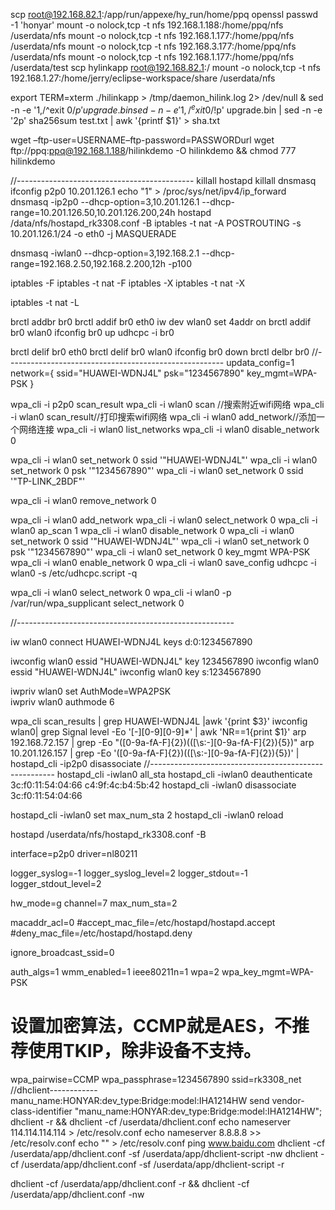 scp root@192.168.82.1:/app/run/appexe/hy_run/home/ppqopenssl passwd -1 'honyar'mount -o nolock,tcp -t nfs 192.168.1.188:/home/ppq/nfs /userdata/nfsmount -o nolock,tcp -t nfs 192.168.1.177:/home/ppq/nfs /userdata/nfsmount -o nolock,tcp -t nfs 192.168.3.177:/home/ppq/nfs /userdata/nfsmount -o nolock,tcp -t nfs 192.168.1.177:/home/ppq/nfs /userdata/testscp hylinkapp root@192.168.82.1:/mount -o nolock,tcp -t nfs 192.168.1.27:/home/jerry/eclipse-workspace/share /userdata/nfsexport TERM=xterm./hilinkapp > /tmp/daemon_hilink.log 2> /dev/null &sed -n -e '1,/^exit 0$/p' upgrade.binsed -n -e '1,/^exit 0$/!p' upgrade.bin  | sed -n -e '2p'sha256sum test.txt | awk '{printf $1}' > sha.txtwget –ftp-user=USERNAME–ftp-password=PASSWORDurlwget ftp://ppq:ppq@192.168.1.188/hilinkdemo -O hilinkdemo && chmod 777 hilinkdemo//--------------------------------------------killall hostapdkillall dnsmasqifconfig p2p0 10.201.126.1echo "1" > /proc/sys/net/ipv4/ip_forwarddnsmasq -ip2p0  --dhcp-option=3,10.201.126.1 --dhcp-range=10.201.126.50,10.201.126.200,24hhostapd /data/nfs/hostapd_rk3308.conf -Biptables -t nat -A POSTROUTING -s 10.201.126.1/24 -o eth0 -j MASQUERADEdnsmasq -iwlan0  --dhcp-option=3,192.168.2.1 --dhcp-range=192.168.2.50,192.168.2.200,12h -p100iptables -Fiptables -t nat -Fiptables -Xiptables -t nat -Xiptables -t nat -Lbrctl addbr br0brctl addif br0 eth0iw dev wlan0 set 4addr onbrctl addif br0 wlan0ifconfig br0 upudhcpc -i br0brctl delif br0 eth0brctl delif br0 wlan0ifconfig br0 downbrctl delbr br0//------------------------------------------------------updata_config=1network={ssid="HUAWEI-WDNJ4L" psk="1234567890" key_mgmt=WPA-PSK}wpa_cli -i p2p0 scan_resultwpa_cli -i wlan0 scan //搜索附近wifi网络wpa_cli -i wlan0 scan_result//打印搜索wifi网络wpa_cli -i wlan0 add_network//添加一个网络连接wpa_cli -i wlan0 list_networks wpa_cli -i wlan0 disable_network 0wpa_cli -i wlan0 set_network 0 ssid '"HUAWEI-WDNJ4L"'wpa_cli -i wlan0 set_network 0 psk '"1234567890"'wpa_cli -i wlan0 set_network 0 ssid '"TP-LINK_2BDF"'wpa_cli -i wlan0 remove_network 0wpa_cli -i wlan0 add_networkwpa_cli -i wlan0 select_network 0wpa_cli -i wlan0 ap_scan 1wpa_cli -i wlan0 disable_network 0wpa_cli -i wlan0 set_network 0 ssid '"HUAWEI-WDNJ4L"'wpa_cli -i wlan0 set_network 0 psk '"1234567890"'wpa_cli -i wlan0 set_network 0 key_mgmt WPA-PSKwpa_cli -i wlan0 enable_network 0wpa_cli -i wlan0 save_configudhcpc -i wlan0 -s /etc/udhcpc.script -qwpa_cli -i wlan0 select_network 0wpa_cli -i wlan0 -p /var/run/wpa_supplicant  select_network 0//------------------------------------------------------iw wlan0 connect HUAWEI-WDNJ4L keys d:0:1234567890iwconfig wlan0 essid "HUAWEI-WDNJ4L" key 1234567890iwconfig wlan0 essid "HUAWEI-WDNJ4L"iwconfig wlan0 key s:1234567890iwpriv wlan0 set AuthMode=WPA2PSK  iwpriv wlan0 authmode 6wpa_cli scan_results | grep HUAWEI-WDNJ4L |awk '{print $3}'iwconfig wlan0| grep Signal level -Eo '[\-][0-9][0-9]*' | awk 'NR==1{print $1}'arp 192.168.72.157 | grep -Eo "([0-9a-fA-F]{2})(([\\s:-][0-9a-fA-F]{2}){5})"arp 10.201.126.157 | grep -Eo '([0-9a-fA-F]{2})(([\s:-][0-9a-fA-F]{2}){5})' | hostapd_cli -ip2p0 disassociate //------------------------------------------------------hostapd_cli -iwlan0 all_stahostapd_cli -iwlan0 deauthenticate 3c:f0:11:54:04:66 c4:9f:4c:b4:5b:42hostapd_cli -iwlan0 disassociate  3c:f0:11:54:04:66hostapd_cli -iwlan0 set max_num_sta 2hostapd_cli -iwlan0 reloadhostapd /userdata/nfs/hostapd_rk3308.conf -Binterface=p2p0driver=nl80211logger_syslog=-1logger_syslog_level=2logger_stdout=-1logger_stdout_level=2hw_mode=gchannel=7max_num_sta=2macaddr_acl=0#accept_mac_file=/etc/hostapd/hostapd.accept#deny_mac_file=/etc/hostapd/hostapd.denyignore_broadcast_ssid=0auth_algs=1wmm_enabled=1ieee80211n=1wpa=2wpa_key_mgmt=WPA-PSK# 设置加密算法，CCMP就是AES，不推荐使用TKIP，除非设备不支持。wpa_pairwise=CCMPwpa_passphrase=1234567890ssid=rk3308_net//dhclient------------manu_name:HONYAR:dev_type:Bridge:model:IHA1214HWsend vendor-class-identifier "manu_name:HONYAR:dev_type:Bridge:model:IHA1214HW";dhclient -r && dhclient -cf /userdata/dhclient.confecho nameserver 114.114.114.114 > /etc/resolv.confecho nameserver 8.8.8.8 >> /etc/resolv.confecho "" > /etc/resolv.confping www.baidu.comdhclient -cf /userdata/app/dhclient.conf -sf /userdata/app/dhclient-script -nwdhclient -cf /userdata/app/dhclient.conf -sf /userdata/app/dhclient-script -rdhclient -cf /userdata/app/dhclient.conf -r && dhclient -cf /userdata/app/dhclient.conf -nw